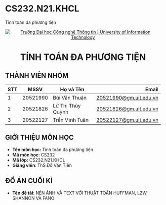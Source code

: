 # CS232.N21.KHCL
Tính toán đa phương tiện
<!-- Banner -->
<p align="center">
  <a href="https://www.uit.edu.vn/" title="Trường Đại học Công nghệ Thông tin" style="border: none;">
    <img src="https://i.imgur.com/WmMnSRt.png" alt="Trường Đại học Công nghệ Thông tin | University of Information Technology">
  </a>
</p>

<h1 align="center"><b>TÍNH TOÁN ĐA PHƯƠNG TIỆN</b></h>

## THÀNH VIÊN NHÓM
| STT    | MSSV          | Họ và Tên         | Email                   |
| ------ |:-------------:| ------------------|-------------------------:
| 1      | 20521990      | Bùi Văn Thuận     |20521990@gm.uit.edu.vn   |
| 2      | 20521826      | Lữ Thị Thúy Quỳnh |20521826@gm.uit.edu.vn   |
| 3      | 20522127      | Trần Vĩnh Tuân    |20522127@gm.uit.edu.vn   |

## GIỚI THIỆU MÔN HỌC
* **Tên môn học:** Tính toán đa phương tiện
* **Mã môn học:** CS232
* **Mã lớp:** CS232.N21.KHCL
* **Giảng viên**: ThS.Đỗ Văn Tiến

## ĐỒ ÁN CUỐI KÌ
* **Tên đề tài:** NÉN ẢNH VÀ TEXT VỚI THUẬT TOÁN HUFFMAN, LZW, SHANNON VÀ FANO 

